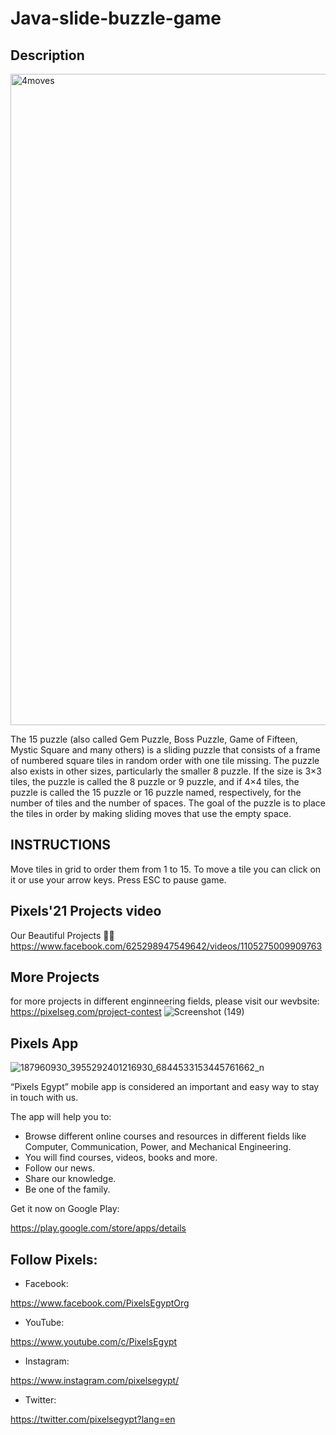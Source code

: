﻿# Java-slide-buzzle-game
 
 ## Description 
<img width="1042" alt="4moves" src="https://user-images.githubusercontent.com/80456446/124126543-11d5f800-da7b-11eb-8625-745daecb09f4.png">

The 15 puzzle (also called Gem Puzzle, Boss Puzzle, Game of Fifteen, Mystic Square and many others) is a sliding puzzle that consists of a frame of numbered square tiles in random order with one tile missing. The puzzle also exists in other sizes, particularly the smaller 8 puzzle. If the size is 3×3 tiles, the puzzle is called the 8 puzzle or 9 puzzle, and if 4×4 tiles, the puzzle is called the 15 puzzle or 16 puzzle named, respectively, for the number of tiles and the number of spaces. The goal of the puzzle is to place the tiles in order by making sliding moves that use the empty space.


## INSTRUCTIONS
Move tiles in grid to order them from 1 to 15. To move a tile you can click on it or use your arrow keys. Press ESC to pause game.

## Pixels'21 Projects video
Our Beautiful Projects 🖤✨
https://www.facebook.com/625298947549642/videos/1105275009909763

## More Projects
for more projects in different enginneering fields, please visit our wevbsite:
https://pixelseg.com/project-contest
![Screenshot (149)](https://user-images.githubusercontent.com/80456446/124113398-b18b8a00-da6b-11eb-8faf-70db2402673c.png)


## Pixels App 
![187960930_3955292401216930_6844533153445761662_n](https://user-images.githubusercontent.com/80456446/124113684-00392400-da6c-11eb-8779-cea0193eefb6.jpg)

“Pixels Egypt” mobile app is considered an important and easy way to stay in touch with us.

The app will help you to:

- Browse different online courses and resources in different fields like Computer, Communication, Power, and Mechanical Engineering.
- You will find courses, videos, books and more.
- Follow our news.
- Share our knowledge.
- Be one of the family.

Get it now on Google Play:

https://play.google.com/store/apps/details


## Follow Pixels:

- Facebook:

https://www.facebook.com/PixelsEgyptOrg

- YouTube:

https://www.youtube.com/c/PixelsEgypt

- Instagram:

https://www.instagram.com/pixelsegypt/

- Twitter:

https://twitter.com/pixelsegypt?lang=en



